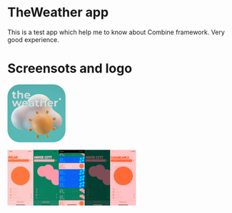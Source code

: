 # TheWeather app

This is a test app which help me to know about Combine framework. Very good experience.

# Screensots and logo

<img src="./WeatherApplication/screenshots/logo.png" alt="screenshot4" style="zoom: 65%;" height="200" />

<img src="./WeatherApplication/screenshots/screenshot1.jpg" alt="screenshot1" style="zoom: 25%;" height="500" /><img src="./WeatherApplication/screenshots/screenshot2.jpg" alt="screenshot2" style="zoom: 25%;" height="500" /><img src="./WeatherApplication/screenshots/screenshot3.jpg" alt="screenshot3" style="zoom: 25%;" height="500" /><img src="./WeatherApplication/screenshots/screenshot4.jpg" alt="screenshot4" style="zoom: 25%;" height="500" /><img src="./WeatherApplication/screenshots/screenshot0.gif" alt="screenskot" style="zoom: 25%;" height="500" />




